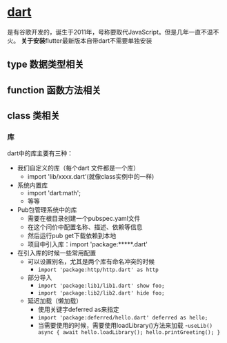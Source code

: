 # [dart](https://dart.dev/)
是有谷歌开发的，诞生于2011年，号称要取代JavaScript。但是几年一直不温不火。
**关于安装**flutter最新版本自带dart不需要单独安装

## type 数据类型相关
## function 函数方法相关
## class 类相关

### 库
dart中的库主要有三种：
- 我们自定义的库（每个dart 文件都是一个库）
    - import 'lib/xxxx.dart'(就像class实例中的一样)
- 系统内置库
    - import 'dart:math';
    - 等等
- Pub包管理系统中的库
    - 需要在根目录创建一个pubspec.yaml文件
    - 在这个问价中配置名称、描述、依赖等信息
    - 然后运行pub get下载依赖到本地
    - 项目中引入库：import 'package:*****.dart'
- 在引入库的时候一些常用配置
    - 可以设置别名，尤其是两个库有命名冲突的时候
        - ``import 'package:http/http.dart' as http``  
    - 部分导入
        - ``import 'package:lib1/lib1.dart' show foo;``
        - ``import 'package:lib2/lib2.dart' hide foo;``
    - 延迟加载（懒加载）
        - 使用关键字deferred as来指定
        - ``import 'package:deferred/hello.dart' deferred as hello;``
        - 当需要使用的时候，需要使用loadLibrary()方法来加载
        -```useLib() async {
            await hello.loadLibrary();
            hello.printGreeting();
         }```


